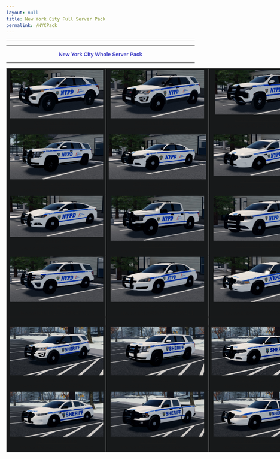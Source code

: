 ```yaml
---
layout: null
title: New York City Full Server Pack
permalink: /NYCPack
---
```



<head>
  <meta http-equiv="Content-Type" content="text/html; charset=ISO-8859-1">
  <meta name="Author" content="rwcar4">
  <meta name="GENERATOR" content="Mozilla/4.61 [en]C-AtHome0407  (WinNT; U) [Netscape]">

  <link rel="shortcut icon" type="image/x-icon" href="/image/favicon.ico">

  <script src="/assets/js/theme.js"></script>

  <link rel="stylesheet" href="https://use.fontawesome.com/releases/v5.15.4/css/all.css">

  <link rel="stylesheet" href="https://cdn.jsdelivr.net/npm/bootstrap@4.6.0/dist/css/bootstrap.min.css">

  <link rel="stylesheet" href="https://cdnjs.cloudflare.com/ajax/libs/animate.css/3.7.0/animate.css">

  <link rel="stylesheet" href="/assets/css/style.css">
  
  <title>TFD NYC Pack</title>
</head>
<body>
<center>
<hr width="100%" noshade="noshade" size="1">
<hr width="100%" size="2"><b><font face="Arial,Helvetica"><font color="#4141C6">New York City Whole Server Pack </font></font></b>
<hr width="100%" size="2">
  <table style="text-align: left; width: 999px; background-color: rgb(23, 25, 26);" border="1" cellpadding="2" cellspacing="0">
    <tbody>
      <tr>
        <td style="vertical-align: top; text-align: center;"><a href="/images/NYPD/20Exp.jpg"><font face="Arial,Helvetica"><img alt="" src="/images/NYPD/20Exp.jpg" style="border: 0px solid ; width: 250px; height: 130px;"><br>
  2020 Ford Explorer</font></a><font size="-1"><br>
        </font><font size="-1">rbxassetid://103056252180595</font></td>
        <td style="vertical-align: top; text-align: center;"><a href="/images/NYPD/16Exp.jpg"><font face="Arial,Helvetica"><img alt="" src="/images/NYPD/16Exp.jpg" style="border: 0px solid ; width: 250px; height: 130px;"><br>
  2016 Ford Explorer</font></a><font size="-1"><br>
        </font><font size="-1">rbxassetid://86363475452729</font></td>
        <td style="vertical-align: top; text-align: center;"><a href="/images/NYPD/21SUV.jpg"><font face="Arial,Helvetica"><img alt="" src="/images/NYPD/21SUV.jpg" style="border: 0px solid ; width: 240px; height: 120px;"><br>
  2021 Chevrolet Tahoe</font></a><font size="-1"><br>
        </font><font size="-1">rbxassetid://81871220991754</font></td>
      </tr>
      <tr>
        <td style="vertical-align: top; text-align: center;"><font face="Arial,Helvetica"><a href="/images/NYPD/16SUV.jpg"><img alt="" src="/images/NYPD/16SUV.jpg" style="border: 0px solid ; width: 250px; height: 120px;"><br>
  2016 Chevrolet Tahoe</a><br>
        </font><font size="-1">rbxassetid://136798238669604</font> </td>
        <td style="vertical-align: top; text-align: center;"><a href="/images/NYPD/16Chrg.jpg"><font face="Arial,Helvetica"><img alt="" src="/images/NYPD/16Chrg.jpg" style="border: 0px solid ; width: 260px; height: 120px;"><br>
  2016 Dodge Charger</font></a> <font size="-1"><br>
        </font><font size="-1">rbxassetid://105724153997279</font><br>
        <td style="vertical-align: top; text-align: center;"><a href="/images/NYPD/16Taurus.jpg"><font face="Arial,Helvetica"><img alt="" src="/images/NYPD/16Taurus.jpg" style="border: 0px solid ; width: 250px; height: 110px;"><br>
  2016 Ford Taurus</font></a> <font size="-1"><br>
        </font><font size="-1">rbxassetid://114970004996116</font></td>
      </tr>
      <tr>
        <td style="vertical-align: top; text-align: center;"><a href="/images/NYPD/15Fission.jpg"><font face="Arial,Helvetica"><img alt="" src="/images/NYPD/15Fission.jpg" style="border: 0px solid ; width: 250px; height: 110px;"><br>
  2015 Ford Fission</font></a> <font size="-1"><br>
        </font><font size="-1">rbxassetid://74980549527017</font></td>
        <td style="vertical-align: top; text-align: center;"><a href="/images/NYPD/18F150.jpg"><font face="Arial,Helvetica"><img alt="" src="/images/NYPD/18F150.jpg" style="border: 0px solid ; width: 250px; height: 120px;"><br>
  2018 Ford F150</font></a> <font size="-1"><br>
        </font><font size="-1">rbxassetid://85213438166220</font></td>
        <td style="vertical-align: top; text-align: center;"><a href="/images/NYPD/Rambo.jpg"><font face="Arial,Helvetica"><img alt="" src="/images/NYPD/Rambo.jpg" style="border: 0px solid ; width: 250px; height: 120px;"><br>
  2018 Dodge Durango</font></a> <font size="-1"><br>
        </font><font size="-1">rbxassetid://92957150254387</font></td>
      </tr>
      <tr>
        <td style="vertical-align: top; text-align: center;"><a href="/images/NYPD/23Exp.jpg"><font face="Arial,Helvetica"><img alt="" src="/images/NYPD/23Exp.jpg" style="border: 0px solid ; width: 250px; height: 120px;"><br>
  2023 Ford Expedition</font></a> <font size="-1"><br>
        </font><font size="-1">rbxassetid://102034390467125</font></td>
        <td style="vertical-align: top; text-align: center;"><a href="/images/NYPD/Impala.jpg"><font face="Arial,Helvetica"><img alt="" src="/images/NYPD/Impala.jpg" style="border: 0px solid ; width: 250px; height: 120px;"><br>
  2006 Chevrolet Impala</font></a> <font><font><br>
        </font></font><font size="-1">rbxassetid://95596563186421</font></td>
        <td style="vertical-align: top; text-align: center;"><a href="/images/NYPD/11Vic.jpg"><font face="Arial,Helvetica"><img alt="" src="/images/NYPD/11Vic.jpg" style="border: 0px solid ; width: 250px; height: 120px;"><br>
  2011 Ford Crown Victoria</font></a> <font><font><br>
        </font></font><font size="-1">rbxassetid://86583379847852</font></td>
      </tr>
      <tr>
        <td valign="top" align="center"><br>
        </td>
        <td valign="top" align="center"><br>
        </td>
        <td valign="top" align="center"><br>
        </td>      
      </tr>
      <tr>
        <td style="vertical-align: top; text-align: center;"><a href="/images/NYSO/16Exp.jpg"><font face="Arial,Helvetica"><img alt="" src="/images/NYSO/16Exp.jpg" style="border: 0px solid ; width: 250px; height: 130px;"><br>
  2016 Ford Explorer</font></a><font size="-1"><br>
        </font><font size="-1">rbxassetid://79319340240376</font></td>
        <td style="vertical-align: top; text-align: center;"><font face="Arial,Helvetica"><a href="/images/NYSO/16SUV.jpg"><img alt="" src="/images/NYSO/16SUV.jpg" style="border: 0px solid ; width: 250px; height: 130px;"><br>
  2016 Chevrolet Tahoe</a><br>
        </font><font size="-1">rbxassetid://131828735227837</font> </td>
        <td style="vertical-align: top; text-align: center;"><a href="/images/NYSO/16Chrg.jpg"><font face="Arial,Helvetica"><img alt="" src="/images/NYSO/16Chrg.jpg" style="border: 0px solid ; width: 260px; height: 130px;"><br>
  2016 Dodge Charger</font></a> <font size="-1"><br>
        </font><font size="-1">rbxassetid://91754480188023</font><br>
      </tr>
      <tr>
        <td style="vertical-align: top; text-align: center;"><a href="/images/NYSO/16Taurus.jpg"><font face="Arial,Helvetica"><img alt="" src="/images/NYSO/16Taurus.jpg" style="border: 0px solid ; width: 250px; height: 120px;"><br>
  2016 Ford Taurus</font></a> <font size="-1"><br>
        </font><font size="-1">rbxassetid://93473991202003</font></td>
        <td style="vertical-align: top; text-align: center;"><a href="/images/NYSO/17Ram.jpg"><font face="Arial,Helvetica"><img alt="" src="/images/NYSO/17Ram.jpg" style="border: 0px solid ; width: 250px; height: 120px;"><br>
  2017 Ram 1500</font></a> <font size="-1"><br>
        </font><font size="-1">rbxassetid://76266828897886</font></td>
        <td style="vertical-align: top; text-align: center;"><a href="/images/NYSO/11Vic.jpg"><font face="Arial,Helvetica"><img alt="" src="/images/NYSO/11Vic.jpg" style="border: 0px solid ; width: 250px; height: 120px;"><br>
  2011 Ford Crown Victoria</font></a> <font><font><br>
        </font></font><font size="-1">rbxassetid://132792846566689</font></td>
      </tr>
    </tbody>
  </table>
